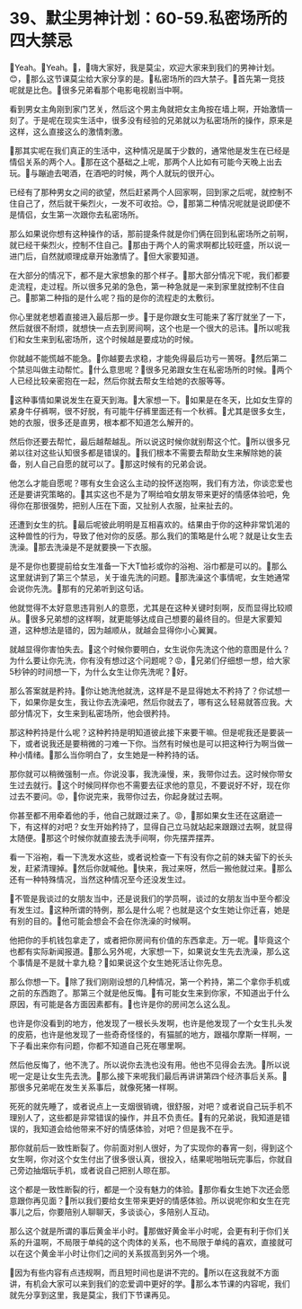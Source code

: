 # 39、默尘男神计划：60-59.私密场所的四大禁忌

🎼Yeah。🎼Yeah。🎼，🎼嗨大家好，我是莫尘，欢迎大家来到我们的男神计划。😊，🎼那么这节课莫尘给大家分享的是。🎼私密场所的四大禁子。🎼首先第一竞技呢就是比色。🎼很多兄弟看那个电影电视剧当中啊。

看到男女主角刚到家门艺关，然后这个男主角就把女主角按在墙上啊，开始激情一刻了。于是呢在现实生活中，很多没有经验的兄弟就以为私密场所的操作，原来是这样，这么直接这么的激情刺激。

🎼那其实呢在我们真正的生活中，这种情况是属于少数的，通常他是发生在已经是情侣关系的两个人。🎼那在这个基础之上呢，那两个人比如有可能今天晚上出去玩。🎼与蹦迪去喝酒，在酒吧的时候，两个人就玩的很开心。

已经有了那种男女之间的欲望，然后赶紧两个人回家啊，回到家之后呢，就控制不住自己了，然后就干柴烈火，一发不可收拾。😊，🎼那第二种情况呢就是说即便不是情侣，女生第一次跟你去私密场所。

那么如果说你想有这种操作的话，那前提条件就是你们俩在回到私密场所之前啊，就已经干柴烈火，控制不住自己。🎼那由于两个人的需求啊都比较旺盛，所以说一进门后，自然就顺理成章开始激情了。🎼但大家要知道。

在大部分的情况下，都不是大家想象的那个样子。🎼那大部分情况下呢，我们都要走流程，走过程。所以很多兄弟的急色，第一种急就是一来到家里就控制不住自己。🎼那第二种指的是什么呢？指的是你的流程走的太敷衍。

你心里就老想着直接进入最后那一步。🎼于是你跟女生可能来了客厅就坐了一下，然后就很不耐烦，就想快一点去到房间啊，这个也是一个很大的忌讳。🎼所以呢我们和女生来到私密场所，这个时候越是要成功的时候。

你就越不能慌越不能急。🎼你越要去求稳，才能免得最后功亏一篑呀。🎼然后第二个禁忌叫做主动帮忙。🎼什么意思呢？🎼很多兄弟跟女生在私密场所的时候。🎼两个人已经比较亲密抱在一起，然后你就去帮女生给她的衣服等等。

🎼这种事情如果说发生在夏天到海。🎼大家想一下。🎼如果是在冬天，比如女生穿的紧身牛仔裤啊，很不好脱，有可能牛仔裤里面还有一个秋裤。🎼尤其是很多女生，她的衣服，很多还是直男，根本都不知道怎么解开的。

然后你还要去帮忙，最后越帮越乱。所以说这时候你就别帮这个忙。🎼所以很多兄弟以往对这些认知很多都是错误的。🎼我们根本不需要去帮助女生来解除她的装备，别人自己自愿的就可以了。🎼那这时候有的兄弟会说。

他怎么才能自愿呢？哪有女生会这么主动的投怀送抱啊，我们有方法，你谈恋爱也还是要讲究策略的。🎼其实这也不是为了啊给咱女朋友带来更好的情感体验吧，免得你在那很强势，把别人压在下面，又扯别人衣服，扯来扯去的。

还遭到女生的抗。🎼最后呢彼此明明是互相喜欢的。结果由于你的这种非常饥渴的这种兽性的行为，导致了他对你的反感。那么我们的策略是什么呢？就是让女生去洗澡。🎼那去洗澡是不是就要换一下衣服。

是不是你也要提前给女生准备一下大T恤衫或你的浴袍、浴巾都是可以的。🎼那么这里就讲到了第三个禁忌，关于谁先洗的问题。🎼那洗澡这个事情呢，女生她通常会说你先洗。🎼那有的兄弟听到这句话。

他就觉得不太好意思违背别人的意愿，尤其是在这种关键时刻啊，反而显得比较顺从。🎼很多兄弟想的这样啊，就更能够达成自己想要的最终目的。但是大家要知道，这种想法是错的，因为越顺从，就越会显得你小心翼翼。

就越显得你害怕失去。🎼这个时候你要明白，女生说你先洗这个他的意图是什么？为什么要让你先洗，你有没有想过这个问题呢？😡，🎼兄弟们仔细想一想，给大家5秒钟的时间想一下，为什么女生让你先洗呢？🎼好。

那么答案就是矜持。🎼你让她洗他就洗，这样是不是显得她太不矜持了？你试想一下，如果你是女生，我让你去洗澡吧，然后你就去了，哪有这么轻易就答应我。大部分情况下，女生来到私密场所，他会很矜持。

那这种矜持是什么呢？这种矜持是明知道彼此接下来要干嘛。但是呢我还是要装一下，或者说我还是要稍微的刁难一下你。当然有时候也是可以把这种行为啊当做一种小情绪。🎼那么当你明白了，女生她是一种矜持的话。

那你就可以稍微强制一点。你说没事，我洗澡慢，来，我带你过去。这时候你带女生过去就行。🎼这个时候同样你也不需要去征求他的意见，不要说好不好，现在你过去不要问。😡，🎼你说完来，我带你过去，你起身就过去啊。

你甚至都不用牵着他的手，他自己就跟过来了。😡，🎼那如果女生还在这磨迹一下，有这样的对吧？女生开始矜持了，显得自己立马就站起来跟跟过去啊，就显得太随便。🎼那这个时候你就直接去洗手间啊，你先摆弄摆弄。

看一下浴袍，看一下洗发水这些，或者说检查一下有没有你之前的妹夫留下的长头发，赶紧清理掉。🎼然后你就喊他。🎼快来，我过来呀，然后一搬他就过来。🎼那么还有一种特殊情况，当然这种情况至今还没发生过。

🎼不管是我谈过的女朋友当中，还是说我们的学员啊，谈过的女朋友当中至今都没有发生过。🎼这种所谓的特例，那么是什么呢？也就是这个女生她让你迁喜，她是有别的目的。🎼他可能会想会不会在你洗澡的时候啊。

他把你的手机钱包拿走了，或者把你房间有价值的东西拿走。万一呢。🎼毕竟这个也都有实际新闻报道。🎼那么另外呢，大家想一下，如果说女生先去洗澡，那么这个事情是不是就十拿九稳？🎼如果说这个女生她死活让你先息。

那么你想一下。🎼除了我们刚刚设想的几种情况，第一个矜持，第二个拿你手机或之前的东西跑了。那第三个就是他反悔。🎼有可能女生来到你家，不知道出于什么原因，有可能是各方面因素都有。🎼也许是你的房间怎么这么乱。

也许是你没看到的地方，他发现了一根长头发啊，也许是他发现了一个女生扎头发的皮筋，也许是他发现了一些奇奇怪怪的，有猫腻的地方，跟福尔摩斯一样啊，一下子看出来你有问题，你都不知道自己死在哪里啊。

然后他反悔了，他不洗了。所以说你去洗也没有用。他也不见得会去洗。🎼所以说呢一定是让女生先去洗。🎼那么接下来呢我们最后再讲讲第四个经济事后关系。🎼那很多兄弟呢在发生关系事后，就像死猪一样啊。

死死的就先睡了，或者说点上一支烟很销魂，很舒服，对吧？或者说自己玩手机不理别人了，这些都是非常错误的操作，并且不负责任。🎼有的兄弟说，我知道是错误的，我知道会给他带来不好的情感体验，对吧？但是我不在乎。

那你就前后一致性断裂了。你前面对别人很好，为了实现你的春宵一刻，得到这个女生啊，你对这个女生付出了很多很认真，很投入，结果呢啪啪玩完事后，你就自己旁边抽烟玩手机，或者说自己把别人晾在那。

这个都是一致性断裂的行，都是一个没有魅力的体验。🎼那你看女生她下次还会愿意跟你再见面？🎼所以我们要给女生带来更好的情感体验。所以说呢你和女生在完事儿之后，你要陪别人聊聊天，多谈谈心，多陪别人互动。

那么这个就是所谓的事后黄金半小时。🎼那做好黄金半小时呢，会更有利于你们关系的升温啊，不局限于单纯的这个肉体的关系，也不局限于单纯的喜欢，直接就可以在这个黄金半小时让你们之间的关系拔高到另外一个境。

🎼因为有些内容有点违规啊，而且短时间也是讲不完的。🎼所以在这我就不方面讲，有机会大家可以来到我们的恋爱调中更好的学。🎼那么本节课的内容呢，我们就先分享到这里，我是莫尘，我们下节课再见。

